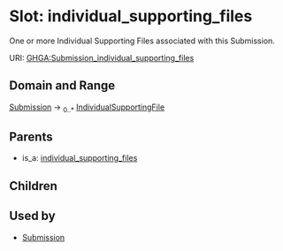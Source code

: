 
# Slot: individual_supporting_files


One or more Individual Supporting Files associated with this Submission.

URI: [GHGA:Submission_individual_supporting_files](https://w3id.org/GHGA/Submission_individual_supporting_files)


## Domain and Range

[Submission](Submission.md) &#8594;  <sub>0..\*</sub> [IndividualSupportingFile](IndividualSupportingFile.md)

## Parents

 *  is_a: [individual_supporting_files](individual_supporting_files.md)

## Children


## Used by

 * [Submission](Submission.md)
